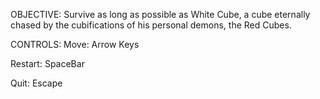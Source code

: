 OBJECTIVE:
Survive as long as possible as White Cube, a cube eternally chased by the cubifications of his personal demons, the Red Cubes.

CONTROLS:
Move: Arrow Keys

Restart: SpaceBar

Quit: Escape
